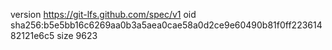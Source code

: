 version https://git-lfs.github.com/spec/v1
oid sha256:b5e5bb16c6269aa0b3a5aea0cae58a0d2ce9e60490b81f0ff22361482121e6c5
size 9623
